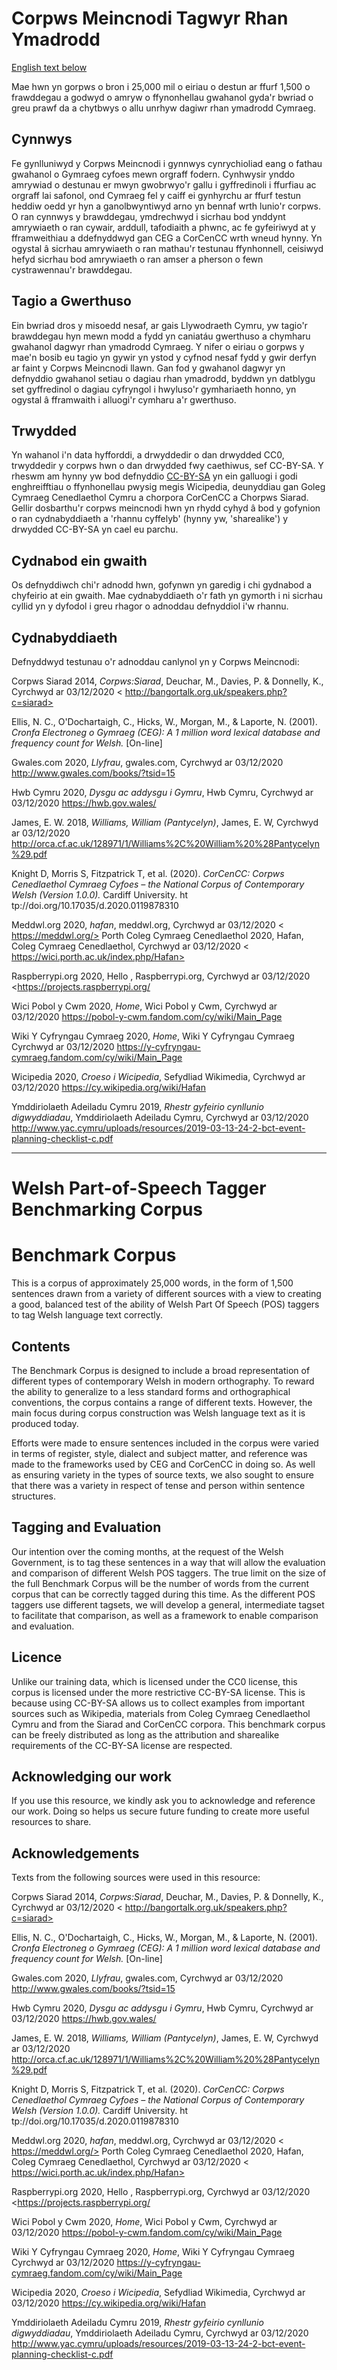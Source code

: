# Corpws Meincnodi Tagwyr Rhan Ymadrodd

[English text below](#welsh-part-of-speech-tagger-benchmarking-corpus)

Mae hwn yn gorpws o bron i 25,000 mil o eiriau o destun ar ffurf 1,500 o frawddegau a godwyd o amryw o ffynonhellau gwahanol gyda'r bwriad o greu prawf da a chytbwys o allu unrhyw dagiwr rhan ymadrodd Cymraeg.

## Cynnwys
Fe gynlluniwyd y Corpws Meincnodi i gynnwys cynrychioliad eang o fathau gwahanol o Gymraeg cyfoes mewn orgraff fodern. Cynhwysir ynddo amrywiad o destunau er mwyn gwobrwyo'r gallu i gyffredinoli i ffurfiau ac orgraff lai safonol, ond Cymraeg fel y caiff ei gynhyrchu ar ffurf testun heddiw oedd yr hyn a ganolbwyntiwyd arno yn bennaf wrth lunio'r corpws. O ran cynnwys y brawddegau, ymdrechwyd i sicrhau bod ynddynt amrywiaeth o ran cywair, arddull, tafodiaith a phwnc, ac fe gyfeiriwyd at y fframweithiau a ddefnyddwyd gan CEG a CorCenCC wrth wneud hynny. Yn ogystal â sicrhau amrywiaeth o ran mathau'r testunau ffynhonnell, ceisiwyd hefyd sicrhau bod amrywiaeth o ran amser a pherson o fewn cystrawennau'r brawddegau.

## Tagio a Gwerthuso
Ein bwriad dros y misoedd nesaf, ar gais Llywodraeth Cymru, yw tagio'r brawddegau hyn mewn modd a fydd yn caniatáu gwerthuso a chymharu gwahanol dagwyr rhan ymadrodd Cymraeg. Y nifer o eiriau o gorpws y mae'n bosib eu tagio yn gywir yn ystod y cyfnod nesaf fydd y gwir derfyn ar faint y Corpws Meincnodi llawn. Gan fod y gwahanol dagwyr yn defnyddio gwahanol setiau o dagiau rhan ymadrodd, byddwn yn datblygu set gyffredinol o dagiau cyfryngol i hwyluso'r gymhariaeth honno, yn ogystal â fframwaith i alluogi'r cymharu a'r gwerthuso. 

## Trwydded
Yn wahanol i'n data hyfforddi, a drwyddedir o dan drwydded CC0, trwyddedir y corpws hwn o dan drwydded fwy caethiwus, sef CC-BY-SA. Y rheswm am hynny yw bod defnyddio [CC-BY-SA](https://creativecommons.org/licenses/by-sa/2.0/) yn ein galluogi i godi enghreifftiau o ffynhonellau pwysig megis Wicipedia, deunyddiau gan Goleg Cymraeg Cenedlaethol Cymru a chorpora CorCenCC a Chorpws Siarad. Gellir dosbarthu'r corpws meincnodi hwn yn rhydd cyhyd â bod y gofynion o ran cydnabyddiaeth a 'rhannu cyffelyb' (hynny yw, 'sharealike') y drwydded CC-BY-SA yn cael eu parchu. 

## Cydnabod ein gwaith
Os defnyddiwch chi'r adnodd hwn, gofynwn yn garedig i chi gydnabod a chyfeirio at ein gwaith. Mae cydnabyddiaeth o'r fath yn gymorth i ni sicrhau cyllid yn y dyfodol i greu rhagor o adnoddau defnyddiol i'w rhannu.

## Cydnabyddiaeth
Defnyddwyd testunau o'r adnoddau canlynol yn y Corpws Meincnodi:

Corpws Siarad 2014, *Corpws:Siarad*, Deuchar, M., Davies, P. & Donnelly, K., Cyrchwyd ar 03/12/2020 < http://bangortalk.org.uk/speakers.php?c=siarad>

Ellis, N. C., O'Dochartaigh, C., Hicks, W., Morgan, M., & Laporte, N. (2001). *Cronfa Electroneg o Gymraeg (CEG): A 1 million word lexical database and frequency count for Welsh.* [On-line]

Gwales.com 2020, *Llyfrau*, gwales.com, Cyrchwyd ar 03/12/2020 <http://www.gwales.com/books/?tsid=15>

Hwb Cymru 2020, *Dysgu ac addysgu i Gymru*, Hwb Cymru, Cyrchwyd ar 03/12/2020 <https://hwb.gov.wales/>

James, E. W. 2018, *Williams, William (Pantycelyn)*, James, E. W, Cyrchwyd ar 03/12/2020 <http://orca.cf.ac.uk/128971/1/Williams%2C%20William%20%28Pantycelyn%29.pdf>

Knight D, Morris S, Fitzpatrick T, et al. (2020). *CorCenCC: Corpws Cenedlaethol Cymraeg Cyfoes – the National Corpus of Contemporary Welsh (Version 1.0.0).* Cardiff University. ht tp://doi.org/10.17035/d.2020.0119878310

Meddwl.org 2020, *hafan*, meddwl.org, Cyrchwyd ar 03/12/2020 < https://meddwl.org/>
Porth Coleg Cymraeg Cenedlaethol 2020, Hafan, Coleg Cymraeg Cenedlaethol, Cyrchwyd ar 03/12/2020 < https://wici.porth.ac.uk/index.php/Hafan>

Raspberrypi.org 2020, Hello , Raspberrypi.org, Cyrchwyd ar 03/12/2020 <https://projects.raspberrypi.org/

Wici Pobol y Cwm 2020, *Home*, Wici Pobol y Cwm, Cyrchwyd ar 03/12/2020 <https://pobol-y-cwm.fandom.com/cy/wiki/Main_Page>

Wiki Y Cyfryngau Cymraeg 2020, *Home*, Wiki Y Cyfryngau Cymraeg Cyrchwyd ar 03/12/2020 <https://y-cyfryngau-cymraeg.fandom.com/cy/wiki/Main_Page>

Wicipedia 2020, *Croeso i Wicipedia*, Sefydliad Wikimedia, Cyrchwyd ar 03/12/2020 https://cy.wikipedia.org/wiki/Hafan

Ymddiriolaeth Adeiladu Cymru 2019, *Rhestr gyfeirio cynllunio digwyddiadau*, Ymddiriolaeth Adeiladu Cymru, Cyrchwyd ar 03/12/2020 <http://www.yac.cymru/uploads/resources/2019-03-13-24-2-bct-event-planning-checklist-c.pdf>

----

# Welsh Part-of-Speech Tagger Benchmarking Corpus

# Benchmark Corpus

This is a corpus of approximately 25,000 words, in the form of 1,500 sentences drawn from a variety of different sources with a view to creating a good, balanced test of the ability of Welsh Part Of Speech (POS) taggers to tag Welsh language text correctly.

## Contents

The Benchmark Corpus is designed to include a broad representation of different types of contemporary Welsh in modern orthography. To reward the ability to generalize to a less standard forms and orthographical conventions, the corpus contains a range of different texts. However, the main focus during corpus construction was Welsh language text as it is produced today.

Efforts were made to ensure sentences included in the corpus were varied in terms of register, style, dialect and subject matter, and reference was made to the frameworks used by CEG and CorCenCC in doing so. As well as ensuring variety in the types of source texts, we also sought to ensure that there was a variety in respect of tense and person within sentence structures.

## Tagging and Evaluation

Our intention over the coming months, at the request of the Welsh Government, is to tag these sentences in a way that will allow the evaluation and comparison of different Welsh POS taggers. The true limit on the size of the full Benchmark Corpus will be the number of words from the current corpus that can be correctly tagged during this time. As the different POS taggers use different tagsets, we will develop a general, intermediate tagset to facilitate that comparison, as well as a framework to enable comparison and evaluation.

## Licence

Unlike our training data, which is licensed under the CC0 license, this corpus is licensed under the more restrictive CC-BY-SA license. This is because using CC-BY-SA allows us to collect examples from important sources such as Wikipedia, materials from Coleg Cymraeg Cenedlaethol Cymru and from the Siarad and CorCenCC corpora. This benchmark corpus can be freely distributed as long as the attribution and sharealike requirements of the CC-BY-SA license are respected.

## Acknowledging our work

If you use this resource, we kindly ask you to acknowledge and reference our work. Doing so helps us secure future funding to create more useful resources to share.

## Acknowledgements
Texts from the following sources were used in this resource:

Corpws Siarad 2014, *Corpws:Siarad*, Deuchar, M., Davies, P. & Donnelly, K., Cyrchwyd ar 03/12/2020 < http://bangortalk.org.uk/speakers.php?c=siarad>

Ellis, N. C., O'Dochartaigh, C., Hicks, W., Morgan, M., & Laporte, N. (2001). *Cronfa Electroneg o Gymraeg (CEG): A 1 million word lexical database and frequency count for Welsh.* [On-line]

Gwales.com 2020, *Llyfrau*, gwales.com, Cyrchwyd ar 03/12/2020 <http://www.gwales.com/books/?tsid=15>

Hwb Cymru 2020, *Dysgu ac addysgu i Gymru*, Hwb Cymru, Cyrchwyd ar 03/12/2020 <https://hwb.gov.wales/>

James, E. W. 2018, *Williams, William (Pantycelyn)*, James, E. W, Cyrchwyd ar 03/12/2020 <http://orca.cf.ac.uk/128971/1/Williams%2C%20William%20%28Pantycelyn%29.pdf>

Knight D, Morris S, Fitzpatrick T, et al. (2020). *CorCenCC: Corpws Cenedlaethol Cymraeg Cyfoes – the National Corpus of Contemporary Welsh (Version 1.0.0).* Cardiff University. ht tp://doi.org/10.17035/d.2020.0119878310

Meddwl.org 2020, *hafan*, meddwl.org, Cyrchwyd ar 03/12/2020 < https://meddwl.org/>
Porth Coleg Cymraeg Cenedlaethol 2020, Hafan, Coleg Cymraeg Cenedlaethol, Cyrchwyd ar 03/12/2020 < https://wici.porth.ac.uk/index.php/Hafan>

Raspberrypi.org 2020, Hello , Raspberrypi.org, Cyrchwyd ar 03/12/2020 <https://projects.raspberrypi.org/

Wici Pobol y Cwm 2020, *Home*, Wici Pobol y Cwm, Cyrchwyd ar 03/12/2020 <https://pobol-y-cwm.fandom.com/cy/wiki/Main_Page>

Wiki Y Cyfryngau Cymraeg 2020, *Home*, Wiki Y Cyfryngau Cymraeg Cyrchwyd ar 03/12/2020 <https://y-cyfryngau-cymraeg.fandom.com/cy/wiki/Main_Page>

Wicipedia 2020, *Croeso i Wicipedia*, Sefydliad Wikimedia, Cyrchwyd ar 03/12/2020 https://cy.wikipedia.org/wiki/Hafan

Ymddiriolaeth Adeiladu Cymru 2019, *Rhestr gyfeirio cynllunio digwyddiadau*, Ymddiriolaeth Adeiladu Cymru, Cyrchwyd ar 03/12/2020 <http://www.yac.cymru/uploads/resources/2019-03-13-24-2-bct-event-planning-checklist-c.pdf>
